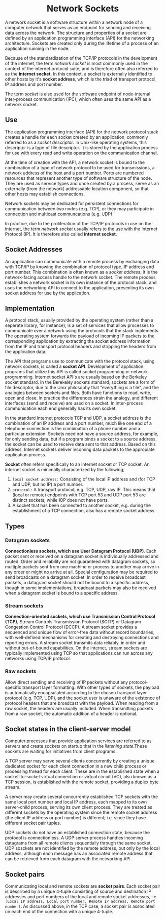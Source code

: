 <div align="center">
  <h1> Network Sockets </h1>
</div>

A network socket is a software structure within a network node of a computer network that serves as an endpoint for sending and receiving data across the network. The structure and properties of a socket are defined by an application programming interface (API) for the networking architecture. Sockets are created only during the lifetime of a process of an application running in the node. <br>

Because of the standardization of the TCP/IP protocols in the development of the internet, the term *network socket* is most commonly used in the context of the internet protocol suite, and is therefore often also referred to as the **internet socket**. In this context, a socket is externally identified to other hosts by it's **socket address**, which is the triad of transport protocol, IP address and port number. <br>

The term *socket* is also used for the software endpoint of node-internal inter-process communication (IPC), which often uses the same API as a network socket.

## Use

The application programming interface (API) for the network protocol stack creates a handle for each socket created by an application, commonly referred to as a *socket descriptor*. In Unix-like operating systems, this descriptor is a type of file descriptor. It is stored by the application process for use with every read and write operation on the communication channel. <br>

At the time of creation with the API, a network socket is bound to the combination of a type of network protocol to be used for transmissions, a network address of the host and a port number. Ports are numbered resources that represent another type of software structure of the node. They are used as service types and once created by a process, serve as an externally (from the network) addressable location component, so that other hosts may establish connections. <br>

Network sockets may be dedicated for persistent connections for communication between two nodes (e.g. TCP), or they may participate in connection and multicast communcations (e.g. UDP) <br>

In practice, due to the proliferation of the TCP/IP protocols in use on the internet, the term *network socket* usually refers to the use with the Internet Protocol (IP). It is therefore also called **internet socket**.

## Socket Addresses

An application can communicate with a remote process by exchanging data with TCP/IP by knowing the combination of protocol type, IP address and port number. This combination is often known as a *socket address*. It is the network-facing access handle to the network socket. The remote process establishes a network socket in its own instance of the protocol stack, and uses the networking API to connect to the application, presenting its own socket address for use by the application.

## Implementation

A protocol stack, usually provided by the operating system (rather than a seperate library, for instance), is a set of services that allow processes to communicate over a network using the protocols that the stack implements. The operating system forwards the payload of incoming IP packets to the corresponding application by extracting the socket address information from the IP and transport protocol headers and stripping the headers from the application data. <br>

The API that programs use to communicate with the protocol stack, using network sockets, is called a **socket API**. Development of application programs that utilize this API is called socket programming or network programming. Internet socket API's are usually based on the Berkeley socket standard. In the Berekeley sockets standard, sockets are a form of file descriptor, due to the Unix philosophy that "everything is a file", and the analogies between sockets and files. Both have functions to read, write, open and close. In practice the differences strain the analogy, and different interfaces (send and receive) are used on a socket. In inter-process communication each end generally has its own socket. <br>

In the standard Internet protocols TCP and UDP, a socket address is the combination of an IP address and a port number, much like one end of a telephone connection is the combination of a phone number and a particular extension. Sockets need not have a source address, for example, for only sending data, but if a program binds a socket to a source address, the socket can be used to receive data sent to that address. Based on this address, Internet sockets deliver incoming data packets to the appropiate application process. <br>

**Socket** often refers specifically to an internet socket or TCP socket. An internet socket is minimally characterized by the following;

1. `local socket address:` Consisting of the local IP address and (for TCP and UDP, but no IP) a port number.
2. `protocol:` A transport protocol, e.g. TCP, UDP, raw IP. This means that (local or remote) endpoints with TCP port 53 and UDP port 53 are distinct sockets, while IOP does not have ports.
3. A socket that has been connected to another socket, e.g. during the establishment of a TCP connection, also has a remote socket address.


## Types

### Datagram sockets

**Connectionless sockets, which use User Datagram Protocol (UDP)**. Each packet sent or received on a datagram socket is individually addressed and routed. Order and reliability are not guaranteed with datagram sockets, so multiple packets sent from one machine or process to another may arrive in any order or might no arrive at all. Special configuration may be required to send broadcasts on a datagram socket. In order to receive broadcast packets, a datagram socket should not be bound to a specific address, though in some implementations, broadcast packets may also be received when a datagram socket is bound to a specific address.

### Stream sockets

**Connection-oriented sockets, which use Transmission Control Protocol (TCP)**, Stream Controls Transmission Protocol (SCTP) or Datagram Congestion Control Protocol (DCCP). A stream socket provides a sequenced and unique flow of error-free data without record boundaries, with well-defined mechanisms for creating and destroying connections and reporting errors. A stream socket transmits data reliably, in order and without out-of-bound capabilities. On the internet, stream sockets are typically implemented using TCP so that applications can run across any networks using TCP/IP protocol.

### Raw sockets

Allow direct sending and receiving of IP packets without any protocol-specific transport layer formatting. With other types of sockets, the payload is automatically encapsulated according to the chosen transport layer protocol (e.g. TCP, UDP), and the socket user is unaware of the existence of protocol headers that are broadcast with the payload. When reading from a raw socket, the headers are usually included. When transmitting packets from a raw socket, the automatic addition of a header is optional.

## Socket states in the client-server model

Computer processes that provide application services are referred to as servers and create sockets on startup that in the *listening state*.These sockets are waiting for initiatives from client programs. <br>

A TCP server may serve several clients concurrently by creating a unique dedicated socket for each client connection in a new child process or processing thread for each client. These are in the established state when a socket-to-socket virtual connection or virtual circuit (VC), also known as a TCP session, is established with the remote socket, providing a duplex byte stream. <br>

A server may create several concurrently established TCP sockets with the same local port number and local IP address, each mapped to its own server-child process, serving its own client process. They are treated as different sockets by the operating system since the remote socket address (the client IP address or port number) is different; i.e. since they have different socket pair tuples. <br>

UDP sockets do not have an established connection state, because the protocol is connectionless. A UDP server process handles incoming datagrams from all remote clients sequentially through the same socket. UDP sosckets are not identified by the remote address, but only by the local address, although each message has an associated remote address that can be retrieved from each datagram with the networking API.

## Socket pairs

Communicating local and remote sockets are **socket pairs**. Each socket pair is described by a unique 4-tuple consisting of source and destination IP addresses and port numbers of the local and remote socket addresses, i.e. `(Local IP address, Local port number, Remote IP address, Remote port number)`. As discussed above, in the TCP case, a socket pair is associated on each end of the connection with a unique 4-tuple.